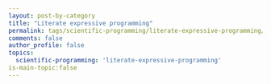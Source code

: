 ```yaml
---
layout: post-by-category
title: "Literate expressive programming"
permalink: tags/scientific-programming/literate-expressive-programming/
comments: false
author_profile: false
topics:
  scientific-programming: 'literate-expressive-programming'
is-main-topic:false
---
```

